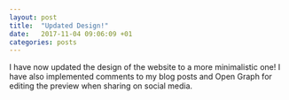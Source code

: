 ```yaml
---
layout: post
title:  "Updated Design!"
date:   2017-11-04 09:06:09 +01
categories: posts
---
```


I have now updated the design of the website to a more minimalistic one! I have also implemented comments to my blog posts and Open Graph for editing the preview when sharing on social media.
